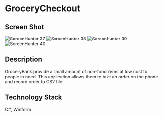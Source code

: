 # GroceryCheckout

## Screen Shot
![ScreenHunter 37](https://user-images.githubusercontent.com/72535251/95529165-bd3ca980-0a21-11eb-9fea-181703072339.png)
![ScreenHunter 38](https://user-images.githubusercontent.com/72535251/95529168-be6dd680-0a21-11eb-9ffc-0c0cad4bdf9a.png)
![ScreenHunter 39](https://user-images.githubusercontent.com/72535251/95529170-bf9f0380-0a21-11eb-9ab9-0713030f304e.png)
![ScreenHunter 40](https://user-images.githubusercontent.com/72535251/95529171-c0379a00-0a21-11eb-9312-c847568de21d.png)

## Description
GroceryBank provide a small amount of non-food items at low cost to people in need. This application 
allows them to take an order on the phone and record order to CSV file


## Technology Stack
 C#, Winform
